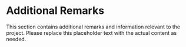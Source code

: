 # Additional Remarks

This section contains additional remarks and information relevant to the project. Please replace this placeholder text with the actual content as needed.

